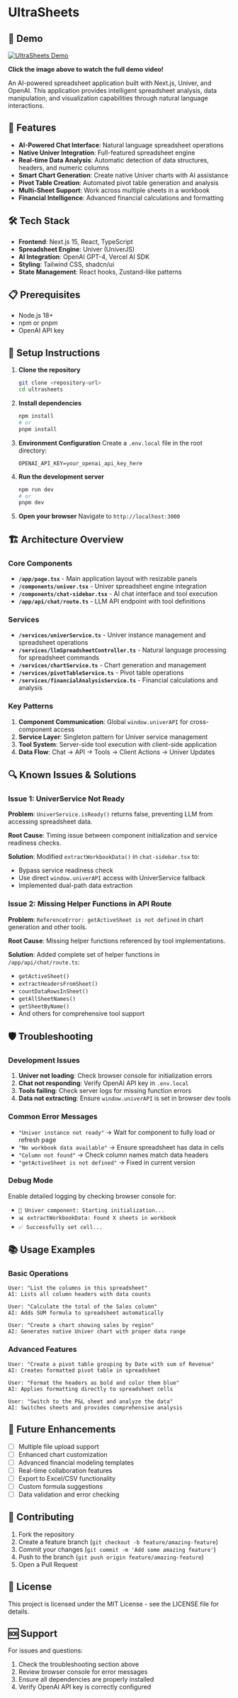 # UltraSheets

## 🎥 Demo

[![UltraSheets Demo](https://img.youtube.com/vi/bwH2dFjnGXc/maxresdefault.jpg)](https://www.youtube.com/watch?v=bwH2dFjnGXc)

**Click the image above to watch the full demo video!**

An AI-powered spreadsheet application built with Next.js, Univer, and OpenAI. This application provides intelligent spreadsheet analysis, data manipulation, and visualization capabilities through natural language interactions.

## 🚀 Features

- **AI-Powered Chat Interface**: Natural language spreadsheet operations
- **Native Univer Integration**: Full-featured spreadsheet engine
- **Real-time Data Analysis**: Automatic detection of data structures, headers, and numeric columns
- **Smart Chart Generation**: Create native Univer charts with AI assistance
- **Pivot Table Creation**: Automated pivot table generation and analysis
- **Multi-Sheet Support**: Work across multiple sheets in a workbook
- **Financial Intelligence**: Advanced financial calculations and formatting

## 🛠 Tech Stack

- **Frontend**: Next.js 15, React, TypeScript
- **Spreadsheet Engine**: Univer (UniverJS)
- **AI Integration**: OpenAI GPT-4, Vercel AI SDK
- **Styling**: Tailwind CSS, shadcn/ui
- **State Management**: React hooks, Zustand-like patterns

## 📋 Prerequisites

- Node.js 18+
- npm or pnpm
- OpenAI API key

## 🔧 Setup Instructions

1. **Clone the repository**

   ```bash
   git clone <repository-url>
   cd ultrasheets
   ```

2. **Install dependencies**

   ```bash
   npm install
   # or
   pnpm install
   ```

3. **Environment Configuration**
   Create a `.env.local` file in the root directory:

   ```env
   OPENAI_API_KEY=your_openai_api_key_here
   ```

4. **Run the development server**

   ```bash
   npm run dev
   # or
   pnpm dev
   ```

5. **Open your browser**
   Navigate to `http://localhost:3000`

## 🏗 Architecture Overview

### Core Components

- **`/app/page.tsx`** - Main application layout with resizable panels
- **`/components/univer.tsx`** - Univer spreadsheet engine integration
- **`/components/chat-sidebar.tsx`** - AI chat interface and tool execution
- **`/app/api/chat/route.ts`** - LLM API endpoint with tool definitions

### Services

- **`/services/univerService.ts`** - Univer instance management and spreadsheet operations
- **`/services/llmSpreadsheetController.ts`** - Natural language processing for spreadsheet commands
- **`/services/chartService.ts`** - Chart generation and management
- **`/services/pivotTableService.ts`** - Pivot table operations
- **`/services/financialAnalysisService.ts`** - Financial calculations and analysis

### Key Patterns

1. **Component Communication**: Global `window.univerAPI` for cross-component access
2. **Service Layer**: Singleton pattern for Univer service management
3. **Tool System**: Server-side tool execution with client-side application
4. **Data Flow**: Chat → API → Tools → Client Actions → Univer Updates

## 🔍 Known Issues & Solutions

### Issue 1: UniverService Not Ready

**Problem**: `UniverService.isReady()` returns false, preventing LLM from accessing spreadsheet data.

**Root Cause**: Timing issue between component initialization and service readiness checks.

**Solution**: Modified `extractWorkbookData()` in `chat-sidebar.tsx` to:

- Bypass service readiness check
- Use direct `window.univerAPI` access with UniverService fallback
- Implemented dual-path data extraction

### Issue 2: Missing Helper Functions in API Route

**Problem**: `ReferenceError: getActiveSheet is not defined` in chart generation and other tools.

**Root Cause**: Missing helper functions referenced by tool implementations.

**Solution**: Added complete set of helper functions in `/app/api/chat/route.ts`:

- `getActiveSheet()`
- `extractHeadersFromSheet()`
- `countDataRowsInSheet()`
- `getAllSheetNames()`
- `getSheetByName()`
- And others for comprehensive tool support

## 🛡 Troubleshooting

### Development Issues

1. **Univer not loading**: Check browser console for initialization errors
2. **Chat not responding**: Verify OpenAI API key in `.env.local`
3. **Tools failing**: Check server logs for missing function errors
4. **Data not extracting**: Ensure `window.univerAPI` is set in browser dev tools

### Common Error Messages

- `"Univer instance not ready"` → Wait for component to fully load or refresh page
- `"No workbook data available"` → Ensure spreadsheet has data in cells
- `"Column not found"` → Check column names match data headers
- `"getActiveSheet is not defined"` → Fixed in current version

### Debug Mode

Enable detailed logging by checking browser console for:

- `🚀 Univer component: Starting initialization...`
- `📊 extractWorkbookData: Found X sheets in workbook`
- `✅ Successfully set cell...`

## 📚 Usage Examples

### Basic Operations

```
User: "List the columns in this spreadsheet"
AI: Lists all column headers with data counts

User: "Calculate the total of the Sales column"
AI: Adds SUM formula to spreadsheet automatically

User: "Create a chart showing sales by region"
AI: Generates native Univer chart with proper data range
```

### Advanced Features

```
User: "Create a pivot table grouping by Date with sum of Revenue"
AI: Creates formatted pivot table in spreadsheet

User: "Format the headers as bold and color them blue"
AI: Applies formatting directly to spreadsheet cells

User: "Switch to the P&L sheet and analyze the data"
AI: Switches sheets and provides comprehensive analysis
```

## 🔮 Future Enhancements

- [ ] Multiple file upload support
- [ ] Enhanced chart customization
- [ ] Advanced financial modeling templates
- [ ] Real-time collaboration features
- [ ] Export to Excel/CSV functionality
- [ ] Custom formula suggestions
- [ ] Data validation and error checking

## 🤝 Contributing

1. Fork the repository
2. Create a feature branch (`git checkout -b feature/amazing-feature`)
3. Commit your changes (`git commit -m 'Add some amazing feature'`)
4. Push to the branch (`git push origin feature/amazing-feature`)
5. Open a Pull Request

## 📄 License

This project is licensed under the MIT License - see the LICENSE file for details.

## 🆘 Support

For issues and questions:

1. Check the troubleshooting section above
2. Review browser console for error messages
3. Ensure all dependencies are properly installed
4. Verify OpenAI API key is correctly configured
